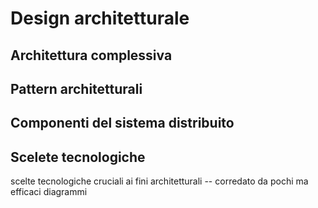 # Design architetturale


## Architettura complessiva

## Pattern architetturali

## Componenti del sistema distribuito

## Scelete tecnologiche
scelte tecnologiche cruciali ai fini architetturali --
corredato da pochi ma efficaci diagrammi